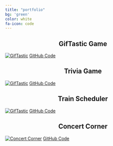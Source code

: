 ```yaml
---
title: "portfolio"
bg: 'green'
color: white
fa-icon: code
---
```


<h2><b><div style="text-align:center">GifTastic Game</div></b></h2>

<a href="https://mrhopkins.github.io/GifTastic/" rel="GifTastic">![GifTastic](https://i.imgur.com/NkmnmAE.png)</a>
[GitHub Code](https://github.com/mrhopkins/GifTastic)

<h2><b><div style="text-align:center">Trivia Game</div></b></h2>

<a href="https://mrhopkins.github.io/trivia-game/" rel="Trivia Game">![GifTastic](https://i.imgur.com/jKc1O2k.png)</a>
[GitHub Code](https://github.com/mrhopkins/trivia-game)


<h2><b><div style="text-align:center">Train Scheduler</div></b></h2>

<a href="https://mrhopkins.github.io/trivia-game/" rel="Train Scheduler">![GifTastic](https://i.imgur.com/Hw91Hey.png)</a>
[GitHub Code](https://github.com/mrhopkins/train-scheduler)

<h2><b><div style="text-align:center">Concert Corner</div></b></h2>

<a href="jlcampbell16.github.io/TeamAPI/" rel="Concert Corner">![Concert Corner](https://i.imgur.com/NkmnmAE.png)</a>
[GitHub Code](https://github.com/jlcampbell16/TeamAPI/)
